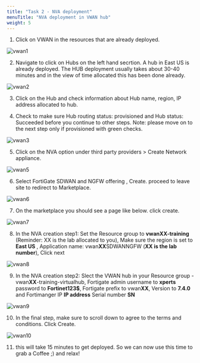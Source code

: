 ```yaml
---
title: "Task 2 - NVA deployment"
menuTitle: "NVA deployment in VWAN hub"
weight: 5
---
```


1. Click on VWAN in the resources that are already deployed. 

![vwan1](../images/vwan1.png)

2. Navigate to click on Hubs on the left hand secrtion. A hub in East US is already deployed. The HUB deployment usually takes about 30-40 minutes and in the view of time allocated this has been done already.

![vwan2](../images/vwan2.png)

3. Click on the Hub and check information about Hub name, region, IP address allocated to hub. 


4. Check to make sure Hub routing status: provisioned and Hub status: Succeeded before you continue to other steps.  Note: please move on to the next step only if provisioned with green checks. 

![vwan3](../images/vwan3.png)

5. Click on the NVA option under third party providers > Create Network appliance.

![vwan5](../images/vwan5.png)

6. Select FortiGate SDWAN and NGFW offering , Create. proceed to leave site to redirect to Marketplace. 

![vwan6](../images/vwan6.png)

7. On the marketplace you should see a page like below. click create. 

![vwan7](../images/vwan7.png)

8. In the NVA creation step1: Set the Resource group to **vwanXX-training** (Reminder: XX is the lab allocated to you), Make sure the region is set to **East US** , Application name: vwan**XX**SDWANNGFW (**XX is the lab number**), Click next

![vwan8](../images/vwan8.png)

9. In the NVA creation step2: Slect the VWAN hub in your Resource group - vwan**XX**-training-virtualhub, Fortigate admin username to **xperts** password to **Fortinet123$**, Fortigate prefix to vwan**XX**, Version to **7.4.0** and Fortimanger IP **IP address** Serial number **SN**

![vwan9](../images/vwan9.png)

10. In the final step, make sure to scroll down to agree to the terms and conditions. Click Create. 

![vwan10](../images/vwan10.png)

11. this will take 15 minutes to get deployed. So we can now use this time to grab a Coffee ;) and relax! 